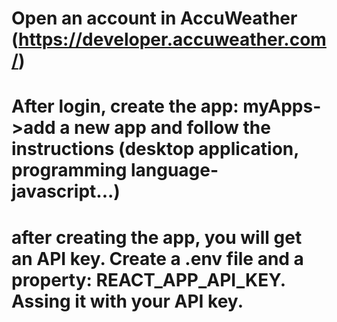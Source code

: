# Open an account in AccuWeather (https://developer.accuweather.com/)

# After login, create the app: myApps->add a new app and follow the instructions (desktop application, programming language- javascript...)

# after creating the app, you will get an API key. Create a .env file and a property: REACT_APP_API_KEY. Assing it with your API key. 

